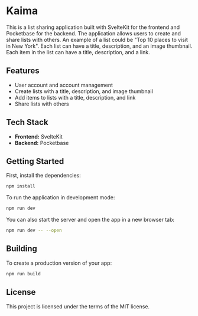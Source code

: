 # Kaima

This is a list sharing application built with SvelteKit for the frontend and Pocketbase for the backend. The application allows users to create and share lists with others. An example of a list could be "Top 10 places to visit in New York". Each list can have a title, description, and an image thumbnail. Each item in the list can have a title, description, and a link.

## Features

- User account and account management
- Create lists with a title, description, and image thumbnail
- Add items to lists with a title, description, and link
- Share lists with others

## Tech Stack

- **Frontend:** SvelteKit
- **Backend:** Pocketbase

## Getting Started

First, install the dependencies:

```bash
npm install
```

To run the application in development mode:

```bash
npm run dev
```

You can also start the server and open the app in a new browser tab:

```bash
npm run dev -- --open
```

## Building

To create a production version of your app:

```bash
npm run build
```

## License

This project is licensed under the terms of the MIT license.
